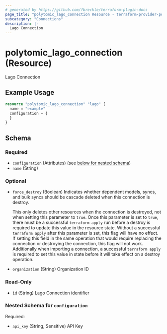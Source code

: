 ```yaml
---
# generated by https://github.com/fbreckle/terraform-plugin-docs
page_title: "polytomic_lago_connection Resource - terraform-provider-polytomic"
subcategory: "Connections"
description: |-
  Lago Connection
---
```


# polytomic_lago_connection (Resource)

Lago Connection

## Example Usage

```terraform
resource "polytomic_lago_connection" "lago" {
  name = "example"
  configuration = {
  }
}
```

<!-- schema generated by tfplugindocs -->
## Schema

### Required

- `configuration` (Attributes) (see [below for nested schema](#nestedatt--configuration))
- `name` (String)

### Optional

- `force_destroy` (Boolean) Indicates whether dependent models, syncs, and bulk syncs should be cascade
deleted when this connection is destroy.

  This only deletes other resources when the connection is destroyed, not when
setting this parameter to `true`. Once this parameter is set to `true`, there
must be a successful `terraform apply` run before a destroy is required to
update this value in the resource state. Without a successful `terraform apply`
after this parameter is set, this flag will have no effect. If setting this
field in the same operation that would require replacing the connection or
destroying the connection, this flag will not work. Additionally when importing
a connection, a successful `terraform apply` is required to set this value in
state before it will take effect on a destroy operation.
- `organization` (String) Organization ID

### Read-Only

- `id` (String) Lago Connection identifier

<a id="nestedatt--configuration"></a>
### Nested Schema for `configuration`

Required:

- `api_key` (String, Sensitive) API Key


